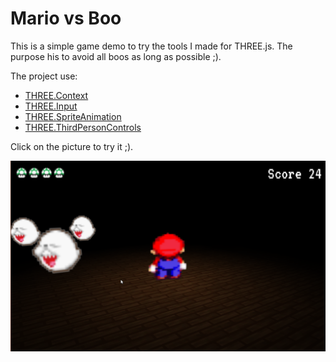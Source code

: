 Mario vs Boo
==============

This is a simple game demo to try the tools I made for THREE.js. The purpose his to avoid all boos as long as possible ;).

The project use:

- [THREE.Context](https://github.com/jeremt/THREE.Context)
- [THREE.Input](https://github.com/jeremt/THREE.Input)
- [THREE.SpriteAnimation](https://github.com/jeremt/THREE.SpriteAnimation)
- [THREE.ThirdPersonControls](https://github.com/jeremt/THREE.ThirdPersonControls)

Click on the picture to try it ;).

<a class="img" href="/MarioVersusBoo">
  <img src="resources/images/mariovsboo.png">
</a>